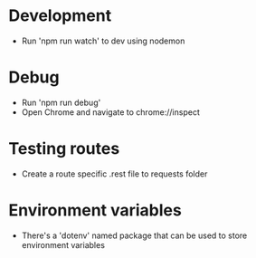 # Development

* Run 'npm run watch' to dev using nodemon

# Debug

* Run 'npm run debug'
* Open Chrome and navigate to chrome://inspect

# Testing routes

* Create a route specific .rest file to requests folder

# Environment variables

* There's a 'dotenv' named package that can be used to store environment
variables